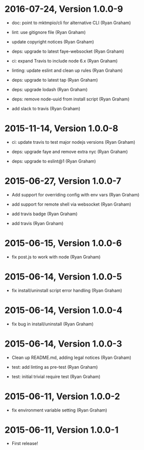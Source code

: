 2016-07-24, Version 1.0.0-9
===========================

 * doc: point to mktmpio/cli for alternative CLI (Ryan Graham)

 * lint: use gitignore file (Ryan Graham)

 * update copyright notices (Ryan Graham)

 * deps: upgrade to latest faye-websocket (Ryan Graham)

 * ci: expand Travis to include node 6.x (Ryan Graham)

 * linting: update eslint and clean up rules (Ryan Graham)

 * deps: upgrade to latest tap (Ryan Graham)

 * deps: upgrade lodash (Ryan Graham)

 * deps: remove node-uuid from install script (Ryan Graham)

 * add slack to travis (Ryan Graham)


2015-11-14, Version 1.0.0-8
===========================

 * ci: update travis to test major nodejs versions (Ryan Graham)

 * deps: upgrade faye and remove extra nyc (Ryan Graham)

 * deps: upgrade to eslint@1 (Ryan Graham)


2015-06-27, Version 1.0.0-7
===========================

 * Add support for overriding config with env vars (Ryan Graham)

 * add support for remote shell via websocket (Ryan Graham)

 * add travis badge (Ryan Graham)

 * add travis (Ryan Graham)


2015-06-15, Version 1.0.0-6
===========================

 * fix post.js to work with node (Ryan Graham)


2015-06-14, Version 1.0.0-5
===========================

 * fix install/uninstall script error handling (Ryan Graham)


2015-06-14, Version 1.0.0-4
===========================

 * fix bug in install/uninstall (Ryan Graham)


2015-06-14, Version 1.0.0-3
===========================

 * Clean up README.md, adding legal notices (Ryan Graham)

 * test: add linting as pre-test (Ryan Graham)

 * test: initial trivial require test (Ryan Graham)


2015-06-11, Version 1.0.0-2
===========================

 * fix environment variable setting (Ryan Graham)


2015-06-11, Version 1.0.0-1
===========================

 * First release!
